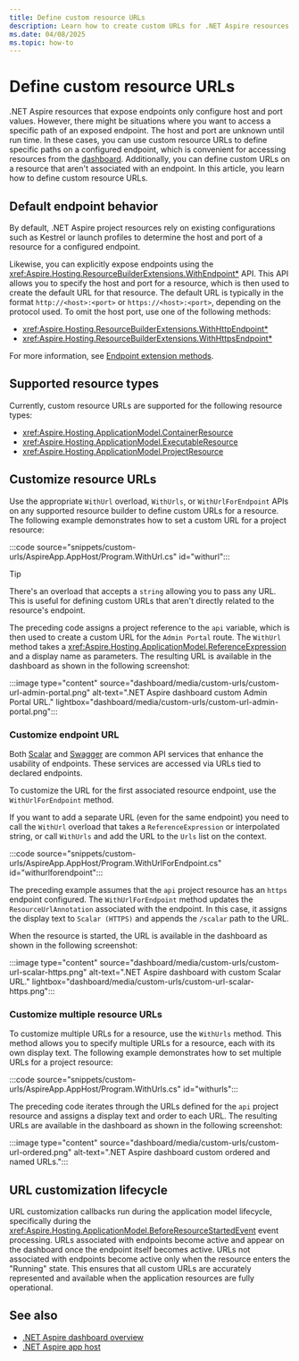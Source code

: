 ```yaml
---
title: Define custom resource URLs
description: Learn how to create custom URLs for .NET Aspire resources.
ms.date: 04/08/2025
ms.topic: how-to
---
```


# Define custom resource URLs

.NET Aspire resources that expose endpoints only configure host and port values. However, there might be situations where you want to access a specific path of an exposed endpoint. The host and port are unknown until run time. In these cases, you can use custom resource URLs to define specific paths on a configured endpoint, which is convenient for accessing resources from the [dashboard](dashboard/overview.md). Additionally, you can define custom URLs on a resource that aren't associated with an endpoint. In this article, you learn how to define custom resource URLs.

## Default endpoint behavior

By default, .NET Aspire project resources rely on existing configurations such as Kestrel or launch profiles to determine the host and port of a resource for a configured endpoint.

Likewise, you can explicitly expose endpoints using the <xref:Aspire.Hosting.ResourceBuilderExtensions.WithEndpoint*> API. This API allows you to specify the host and port for a resource, which is then used to create the default URL for that resource. The default URL is typically in the format `http://<host>:<port>` or `https://<host>:<port>`, depending on the protocol used. To omit the host port, use one of the following methods:

- <xref:Aspire.Hosting.ResourceBuilderExtensions.WithHttpEndpoint*>
- <xref:Aspire.Hosting.ResourceBuilderExtensions.WithHttpsEndpoint*>

For more information, see [Endpoint extension methods](networking-overview.md#endpoint-extension-methods).

## Supported resource types

Currently, custom resource URLs are supported for the following resource types:

- <xref:Aspire.Hosting.ApplicationModel.ContainerResource>
- <xref:Aspire.Hosting.ApplicationModel.ExecutableResource>
- <xref:Aspire.Hosting.ApplicationModel.ProjectResource>

## Customize resource URLs

Use the appropriate `WithUrl` overload, `WithUrls`, or `WithUrlForEndpoint` APIs on any supported resource builder to define custom URLs for a resource. The following example demonstrates how to set a custom URL for a project resource:

:::code source="snippets/custom-urls/AspireApp.AppHost/Program.WithUrl.cs" id="withurl":::

> [!TIP]
> There's an overload that accepts a `string` allowing you to pass any URL. This is useful for defining custom URLs that aren't directly related to the resource's endpoint.

The preceding code assigns a project reference to the `api` variable, which is then used to create a custom URL for the `Admin Portal` route. The `WithUrl` method takes a <xref:Aspire.Hosting.ApplicationModel.ReferenceExpression> and a display name as parameters. The resulting URL is available in the dashboard as shown in the following screenshot:

:::image type="content" source="dashboard/media/custom-urls/custom-url-admin-portal.png" alt-text=".NET Aspire dashboard custom Admin Portal URL." lightbox="dashboard/media/custom-urls/custom-url-admin-portal.png":::

### Customize endpoint URL

<!-- TODO: Add xref to WithUrlForEndpoint when available -->

Both [Scalar](https://scalar.com/) and [Swagger](https://swagger.io/tools/swagger-ui/) are common API services that enhance the usability of endpoints. These services are accessed via URLs tied to declared endpoints.

To customize the URL for the first associated resource endpoint, use the `WithUrlForEndpoint` method.

If you want to add a separate URL (even for the same endpoint) you need to call the `WithUrl` overload that takes a `ReferenceExpression` or interpolated string, or call `WithUrls` and add the URL to the `Urls` list on the context.

:::code source="snippets/custom-urls/AspireApp.AppHost/Program.WithUrlForEndpoint.cs" id="withurlforendpoint":::

<!-- TODO: Add xref to ResourceUrlAnnotation when available -->

The preceding example assumes that the `api` project resource has an `https` endpoint configured. The `WithUrlForEndpoint` method updates the `ResourceUrlAnnotation` associated with the endpoint. In this case, it assigns the display text to `Scalar (HTTPS)` and appends the `/scalar` path to the URL.

When the resource is started, the URL is available in the dashboard as shown in the following screenshot:

:::image type="content" source="dashboard/media/custom-urls/custom-url-scalar-https.png" alt-text=".NET Aspire dashboard with custom Scalar URL." lightbox="dashboard/media/custom-urls/custom-url-scalar-https.png":::

### Customize multiple resource URLs

<!-- TODO: Add xref to WithUrls when available -->

To customize multiple URLs for a resource, use the `WithUrls` method. This method allows you to specify multiple URLs for a resource, each with its own display text. The following example demonstrates how to set multiple URLs for a project resource:

:::code source="snippets/custom-urls/AspireApp.AppHost/Program.WithUrls.cs" id="withurls":::

The preceding code iterates through the URLs defined for the `api` project resource and assigns a display text and order to each URL. The resulting URLs are available in the dashboard as shown in the following screenshot:

:::image type="content" source="dashboard/media/custom-urls/custom-url-ordered.png" alt-text=".NET Aspire dashboard custom ordered and named URLs.":::

## URL customization lifecycle

URL customization callbacks run during the application model lifecycle, specifically during the <xref:Aspire.Hosting.ApplicationModel.BeforeResourceStartedEvent> event processing. URLs associated with endpoints become active and appear on the dashboard once the endpoint itself becomes active. URLs not associated with endpoints become active only when the resource enters the "Running" state. This ensures that all custom URLs are accurately represented and available when the application resources are fully operational.

## See also

- [.NET Aspire dashboard overview](./overview.md)
- [.NET Aspire app host](../app-host.md)
